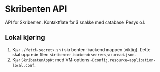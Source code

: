# Skribenten API
API for Skribenten. Kontaktflate for å snakke med database, Pesys o.l.

## Lokal kjøring
1. Kjør `./fetch-secrets.sh` i skribenten-backend mappen (viktig). Dette skal opprette filen `skribenten-backend/secrets/azuread.json`.
2. Kjør `SkribentenAppKt` med VM-options `-Dconfig.resource=application-local.conf`.
